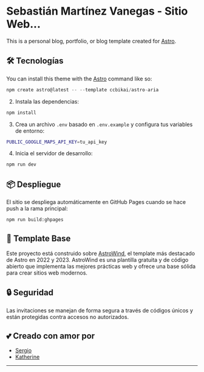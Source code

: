 # Sebastián Martínez Vanegas - Sitio Web...

This is a personal blog, portfolio, or blog template created for [Astro](https://astro.build).

## 🛠️ Tecnologías

You can install this theme with the [Astro](https://astro.build) command like so:

```js
npm create astro@latest -- --template ccbikai/astro-aria
```

2. Instala las dependencias:

```bash
npm install
```

3. Crea un archivo `.env` basado en `.env.example` y configura tus variables de entorno:

```bash
PUBLIC_GOOGLE_MAPS_API_KEY=tu_api_key
```

4. Inicia el servidor de desarrollo:

```bash
npm run dev
```

## 📦 Despliegue

El sitio se despliega automáticamente en GitHub Pages cuando se hace push a la rama principal:

```bash
npm run build:ghpages
```

## 🎨 Template Base

Este proyecto está construido sobre [AstroWind](https://github.com/onwidget/astrowind), el template más destacado de Astro en 2022 y 2023. AstroWind es una plantilla gratuita y de código abierto que implementa las mejores prácticas web y ofrece una base sólida para crear sitios web modernos.

## 🔒 Seguridad

Las invitaciones se manejan de forma segura a través de códigos únicos y están protegidas contra accesos no autorizados.

## 💕 Creado con amor por

- [Sergio](https://github.com/xergioalex)
- [Katherine](https://github.com/su-usuario)

---
